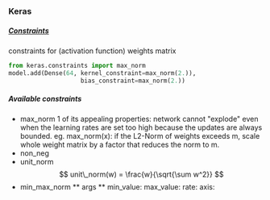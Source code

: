 ### Keras
##### [Constraints](https://keras.io/constraints/)
constraints for (activation function) weights matrix
``` python
from keras.constraints import max_norm
model.add(Dense(64, kernel_constraint=max_norm(2.)),
					bias_constraint=max_norm(2.))
```
##### Available constraints
- max_norm
1 of its appealing properties: network cannot "explode" even when the learning rates are set too high because the updates are always bounded.
eg. max_norm(x): if the L2-Norm of weights exceeds m, scale whole weight matrix by a factor that reduces the norm to m.
- non_neg
- unit_norm
$$
unit\_norm(w) = \frac{w}{\sqrt{\sum w^2}}
$$
- min_max_norm
** args **
min_value:
max_value:
rate:
axis:
